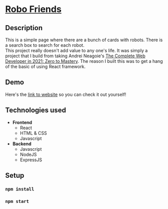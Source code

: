 # [Robo Friends](https://tale97.github.io/roboFriends/)

## Description

This is a simple page where there are a bunch of cards with robots. There is a search box to search for each robot.  
This project really doesn't add value to any one's life. It was simply a project that I build from taking Andrei Neagoie's 
[The Complete Web Developer in 2021: Zero to Mastery](https://www.udemy.com/share/101WcUAkYddltSQXo=/). The reason I built
this was to get a hang of the basic of using React framework.

## Demo

Here's the [link to website](https://tale97.github.io/roboFriends/) so you can check it out yourself!

## Technologies used

- **Frontend**
  - React
  - HTML & CSS
  - Javascript
- **Backend**
  - Javascript
  - NodeJS
  - ExpressJS
  
## Setup
### `npm install`
### `npm start`
